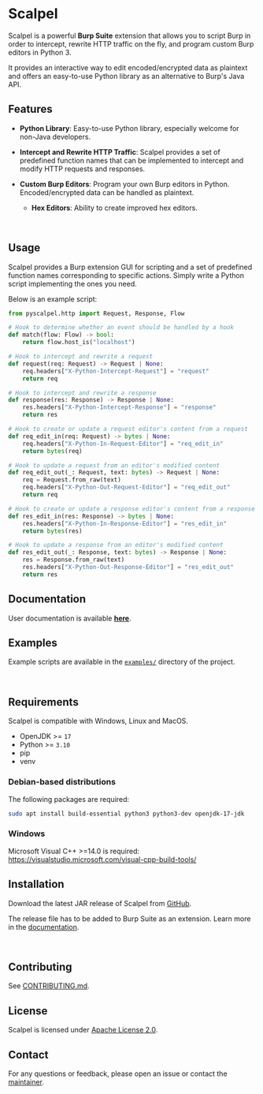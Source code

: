 # Scalpel

Scalpel is a powerful **Burp Suite** extension that allows you to script Burp in order to intercept, rewrite HTTP traffic on the fly, and program custom Burp editors in Python 3.

It provides an interactive way to edit encoded/encrypted data as plaintext and offers an easy-to-use Python library as an alternative to Burp's Java API.

## Features

-   **Python Library**: Easy-to-use Python library, especially welcome for non-Java developers.

-   **Intercept and Rewrite HTTP Traffic**: Scalpel provides a set of predefined function names that can be implemented to intercept and modify HTTP requests and responses.

-   **Custom Burp Editors**: Program your own Burp editors in Python. Encoded/encrypted data can be handled as plaintext.

    -   **Hex Editors**: Ability to create improved hex editors.

<br>

## Usage

Scalpel provides a Burp extension GUI for scripting and a set of predefined function names corresponding to specific actions. Simply write a Python script implementing the ones you need.

Below is an example script:

```py
from pyscalpel.http import Request, Response, Flow

# Hook to determine whether an event should be handled by a hook
def match(flow: Flow) -> bool:
    return flow.host_is("localhost")

# Hook to intercept and rewrite a request
def request(req: Request) -> Request | None:
    req.headers["X-Python-Intercept-Request"] = "request"
    return req

# Hook to intercept and rewrite a response
def response(res: Response) -> Response | None:
    res.headers["X-Python-Intercept-Response"] = "response"
    return res

# Hook to create or update a request editor's content from a request
def req_edit_in(req: Request) -> bytes | None:
    req.headers["X-Python-In-Request-Editor"] = "req_edit_in"
    return bytes(req)

# Hook to update a request from an editor's modified content
def req_edit_out(_: Request, text: bytes) -> Request | None:
    req = Request.from_raw(text)
    req.headers["X-Python-Out-Request-Editor"] = "req_edit_out"
    return req

# Hook to create or update a response editor's content from a response
def res_edit_in(res: Response) -> bytes | None:
    res.headers["X-Python-In-Response-Editor"] = "res_edit_in"
    return bytes(res)

# Hook to update a response from an editor's modified content
def res_edit_out(_: Response, text: bytes) -> Response | None:
    res = Response.from_raw(text)
    res.headers["X-Python-Out-Response-Editor"] = "res_edit_out"
    return res
```

## Documentation

User documentation is available [**here**](https://prong4107.github.io/scalpel/public).

## Examples

Example scripts are available in the [`examples/`](examples/) directory of the project.

<br>

## Requirements

Scalpel is compatible with Windows, Linux and MacOS.

-   OpenJDK >= `17`
-   Python >= `3.10`
-   pip
-   venv

### Debian-based distributions

The following packages are required:

```sh
sudo apt install build-essential python3 python3-dev openjdk-17-jdk
```

### Windows

Microsoft Visual C++ >=14.0 is required:
https://visualstudio.microsoft.com/visual-cpp-build-tools/

## Installation

Download the latest JAR release of Scalpel from [GitHub](https://github.com/Prong4107/scalpel/releases).

The release file has to be added to Burp Suite as an extension. Learn more in the [documentation](https://prong4107.github.io/scalpel/public/overview-installation/).

<br>

## Contributing

See [CONTRIBUTING.md](CONTRIBUTING.md).

## License

Scalpel is licensed under [Apache License 2.0](LICENCE.MD).

## Contact

For any questions or feedback, please open an issue or contact the [maintainer](n.maccary@lexfo.fr).
